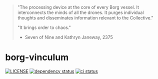 > "The processing device at the core of every Borg vessel.
> It interconnects the minds of all the drones.
> It purges individual thoughts and disseminates information relevant to the Collective."
>
> "It brings order to chaos."
> - Seven of Nine and Kathryn Janeway, 2375

# borg-vinculum

[![LICENSE](https://img.shields.io/github/license/trufflepig-forensics/borg-vinculum?color=blue)](LICENSE)
[![dependency status](https://deps.rs/repo/github/trufflepig-forensics/borg-vinculum/status.svg)](https://deps.rs/repo/github/trufflepig-forensics/borg-vinculum)
[![ci status](https://img.shields.io/github/actions/workflow/status/trufflepig-forensics/borg-vinculum/linux.yml?label=CI)](https://github.com/trufflepig-forensics/borg-vinculum/actions/workflows/linux.yml)

